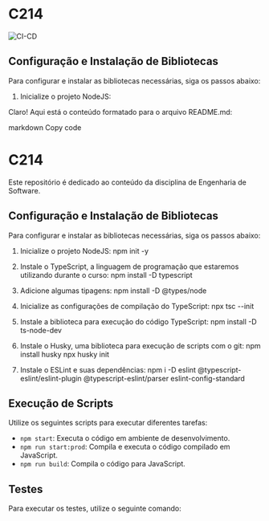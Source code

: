 # C214

![CI-CD](https://github.com/C214/ToDoList/actions/workflows/cicd.yml/badge.svg)

## Configuração e Instalação de Bibliotecas

Para configurar e instalar as bibliotecas necessárias, siga os passos abaixo:

1. Inicialize o projeto NodeJS:

Claro! Aqui está o conteúdo formatado para o arquivo README.md:

markdown
Copy code

# C214

Este repositório é dedicado ao conteúdo da disciplina de Engenharia de Software.

## Configuração e Instalação de Bibliotecas

Para configurar e instalar as bibliotecas necessárias, siga os passos abaixo:

1. Inicialize o projeto NodeJS:
   npm init -y

2. Instale o TypeScript, a linguagem de programação que estaremos utilizando durante o curso:
   npm install -D typescript

3. Adicione algumas tipagens:
   npm install -D @types/node

4. Inicialize as configurações de compilação do TypeScript:
   npx tsc --init

5. Instale a biblioteca para execução do código TypeScript:
   npm install -D ts-node-dev

6. Instale o Husky, uma biblioteca para execução de scripts com o git:
   npm install husky
   npx husky init

7. Instale o ESLint e suas dependências:
   npm i -D eslint @typescript-eslint/eslint-plugin @typescript-eslint/parser eslint-config-standard

## Execução de Scripts

Utilize os seguintes scripts para executar diferentes tarefas:

- `npm start`: Executa o código em ambiente de desenvolvimento.
- `npm run start:prod`: Compila e executa o código compilado em JavaScript.
- `npm run build`: Compila o código para JavaScript.

## Testes

Para executar os testes, utilize o seguinte comando:
